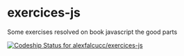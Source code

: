 exercices-js
============

Some exercises resolved on book javascript the good parts

[ ![Codeship Status for alexfalcucc/exercices-js](https://codeship.com/projects/1b85b4e0-53a3-0132-8325-0a6f95aba0ea/status)](https://codeship.com/projects/48973)
